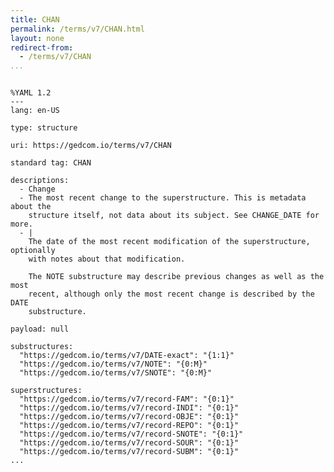```yaml
---
title: CHAN
permalink: /terms/v7/CHAN.html
layout: none
redirect-from:
  - /terms/v7/CHAN
...
```


```

%YAML 1.2
---
lang: en-US

type: structure

uri: https://gedcom.io/terms/v7/CHAN

standard tag: CHAN

descriptions:
  - Change
  - The most recent change to the superstructure. This is metadata about the
    structure itself, not data about its subject. See CHANGE_DATE for more.
  - |
    The date of the most recent modification of the superstructure, optionally
    with notes about that modification.
    
    The NOTE substructure may describe previous changes as well as the most
    recent, although only the most recent change is described by the DATE
    substructure.

payload: null

substructures:
  "https://gedcom.io/terms/v7/DATE-exact": "{1:1}"
  "https://gedcom.io/terms/v7/NOTE": "{0:M}"
  "https://gedcom.io/terms/v7/SNOTE": "{0:M}"

superstructures:
  "https://gedcom.io/terms/v7/record-FAM": "{0:1}"
  "https://gedcom.io/terms/v7/record-INDI": "{0:1}"
  "https://gedcom.io/terms/v7/record-OBJE": "{0:1}"
  "https://gedcom.io/terms/v7/record-REPO": "{0:1}"
  "https://gedcom.io/terms/v7/record-SNOTE": "{0:1}"
  "https://gedcom.io/terms/v7/record-SOUR": "{0:1}"
  "https://gedcom.io/terms/v7/record-SUBM": "{0:1}"
...

```
